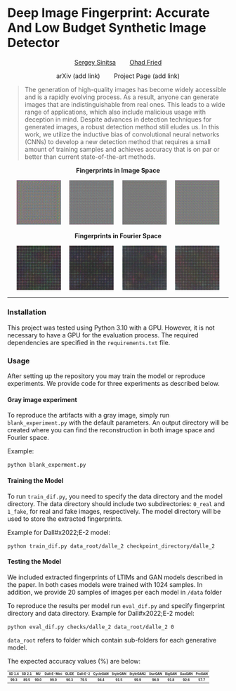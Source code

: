 # Deep Image Fingerprint: Accurate And Low Budget Synthetic Image Detector

<p align="center"> <a href="https://www.linkedin.com/in/serge2020/">Sergey Sinitsa</a> &nbsp;&nbsp;&nbsp;&nbsp;&nbsp;&nbsp; <a href="https://www.ohadf.com/">Ohad Fried</a>

<p align="center"> arXiv (add link) &nbsp;&nbsp;&nbsp;&nbsp;&nbsp;&nbsp; Project Page (add link)</p>

> The generation of high-quality images has become widely accessible and is a rapidly evolving process. As a result,
> anyone can generate images that are indistinguishable from real ones. This leads to a wide range of applications, which
> also include malicious usage with deception in mind. Despite advances in detection techniques for generated images, a
> robust detection method still eludes us. In this work, we utilize the inductive bias of convolutional neural networks 
> (CNNs) to develop a new detection method that requires a small amount of training samples and achieves accuracy that is
> on par or better than current state-of-the-art methods.

<p align="center">
  <strong> Fingerprints in Image Space </strong>
</p>

<p align="center">
  <img src="./repo_images/finger_dalle_2.png" width="20%"  alt="Dall&#x2022;E-2" />
    &nbsp; &nbsp;
  <img src="./repo_images/finger_sd14.png" width="20%"  alt="Stable Diffusion 1.4" />
    &nbsp; &nbsp;
  <img src="./repo_images/finger_mj.png" width="20%"  alt="MidJourney" />
    &nbsp; &nbsp;
  <img src="./repo_images/finger_dalle_mini.png" width="20%"  alt="Dall&#x2022;E-Mini" />
</p>
<p align="center">
  <strong> Fingerprints in Fourier Space </strong>
</p>
<p align="center">
  <img src="./repo_images/fingerFFT_dalle_2.png" width="20%"  alt="Dall&#x2022;E-2" />
    &nbsp; &nbsp;
  <img src="./repo_images/fingerFFT_sd14.png" width="20%"  alt="Stable Diffusion 1.4" />
    &nbsp; &nbsp;
  <img src="./repo_images/fingerFFT_mj.png" width="20%"  alt="MidJourney" />
    &nbsp; &nbsp;
  <img src="./repo_images/fingerFFT_dalle_mini.png" width="20%"  alt="Dall&#x2022;E-Mini" />
</p>

<p align="center"> <hr> </p>

### Installation

This project was tested using Python 3.10 with a GPU. However, it is not necessary to have a GPU for the evaluation
process.
The required dependencies are specified in the `requirements.txt` file.

### Usage

After setting up the repository you may train the model or reproduce experiments.
We provide code for three experiments as described below.

#### Gray image experiment

To reproduce the artifacts with a gray image, simply run `blank_experiment.py` with the default parameters.
An output directory will be created where you can find the reconstruction in both image space and Fourier space.

Example:

```
python blank_experment.py
```

#### Training the Model

To run `train_dif.py`, you need to specify the data directory and the model directory.
The data directory should include two subdirectories: `0_real` and `1_fake`, for real and fake images, respectively. The
model directory will be used to store the extracted fingerprints.

Example for Dall#x2022;E-2 model:

```
python train_dif.py data_root/dalle_2 checkpoint_directory/dalle_2
```

#### Testing the Model

We included extracted fingerprints of LTIMs and GAN models described in the paper.
In both cases models were trained with 1024 samples. In addition, we provide 20 samples of images per each model in `/data` folder

To reproduce the results per model run `eval_dif.py` and specify fingerprint directory and data directory.
Example for Dall#x2022;E-2 model:

```
python eval_dif.py checks/dalle_2 data_root/dalle_2 0
```

`data_root` refers to folder which contain sub-folders for each generative model.

The expected accuracy values (%) are below:

<p align="center"><table style='font-size:50%'>
  <tr>
    <th>SD 1.4</th>
    <th>SD 2.1</th>
    <th>MJ</th>
    <th>Dall&#x2022;E-Mini</th>
    <th>GLIDE</th>
    <th>Dall&#x2022;E-2</th>
    <th>CycleGAN</th>
    <th>StyleGAN</th>
    <th>StyleGAN2</th>
    <th>StarGAN</th>
    <th>BigGAN</th>
    <th>GauGAN</th>
    <th>ProGAN</th>
  </tr>
  <tr>
    <th>99.3</th>
    <th>89.5</th>
    <th>99.0</th>
    <th>99.0</th>
    <th>90.3</th>
    <th>79.5</th>
    <th>94.4</th>
    <th>91.5</th>
    <th>99.9</th>
    <th>96.9</th>
    <th>91.8</th>
    <th>92.6</th>
    <th>57.7</th>
  </tr>
</table> </p>

